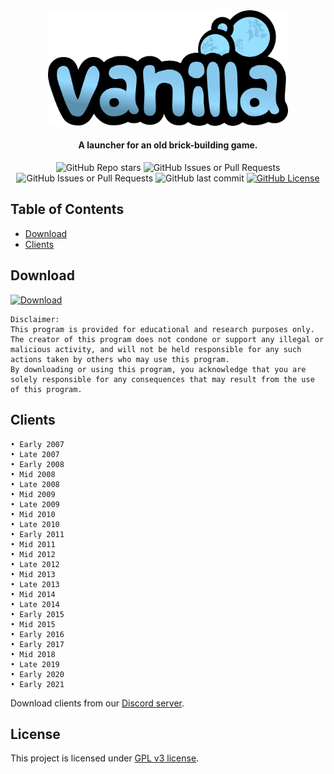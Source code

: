 <div align="center">
   <img src="VanillaLauncher/Resources/vanillablu2x.png" width="384">
   <h4>A launcher for an old brick-building game.</h4>
   <p>
      <img alt="GitHub Repo stars" src="https://img.shields.io/github/stars/frickinfire/VanillaLauncher">
      <img alt="GitHub Issues or Pull Requests" src="https://img.shields.io/github/issues/frickinfire/VanillaLauncher">
      <img alt="GitHub Issues or Pull Requests" src="https://img.shields.io/github/issues-pr/frickinfire/VanillaLauncher">
      <img alt="GitHub last commit" src="https://img.shields.io/github/last-commit/frickinfire/VanillaLauncher">
      <a href="https://github.com/frickinfire/VanillaLauncher/blob/main/LICENSE"><img alt="GitHub License" src="https://img.shields.io/github/license/frickinfire/VanillaLauncher"></a>
   </p>
</div>

## Table of Contents
* [Download](#download)
* [Clients](#clients)

## Download
[![Download](https://img.shields.io/badge/download-now-Green?logo=appveyor)](https://github.com/frickinfire/VanillaLauncher/releases/)

```
Disclaimer:
This program is provided for educational and research purposes only.
The creator of this program does not condone or support any illegal or malicious activity, and will not be held responsible for any such actions taken by others who may use this program.
By downloading or using this program, you acknowledge that you are solely responsible for any consequences that may result from the use of this program.
```

## Clients
```
• Early 2007
• Late 2007
• Early 2008
• Mid 2008
• Late 2008
• Mid 2009
• Late 2009
• Mid 2010
• Late 2010
• Early 2011
• Mid 2011
• Mid 2012
• Late 2012
• Mid 2013
• Late 2013
• Mid 2014
• Late 2014
• Early 2015
• Mid 2015
• Early 2016
• Early 2017
• Mid 2018
• Late 2019
• Early 2020
• Early 2021
```

Download clients from our [Discord server](https://discord.com/invite/cE23bqYdbM).

## License
This project is licensed under [GPL v3 license](LICENSE).
